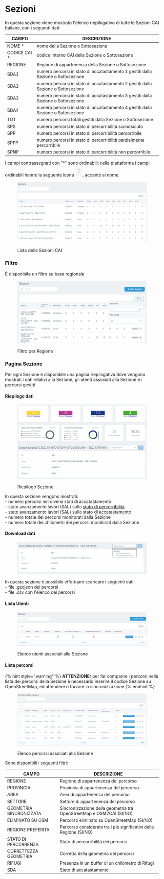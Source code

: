 # Sezioni

In questa sezione viene mostrato l'elenco riepilogativo di tutte le Sezioni CAI Italiane, con i seguenti dati:

| CAMPO         | DESCRIZIONE                                                                       |
| ------------- | --------------------------------------------------------------------------------- |
| NOME \*       | nome della Sezione o Sottosezione                                                 |
| CODICE CAI \* | codice interno CAI della Sezione o Sottosezione                                   |
| REGIONE       | Regione di appartenenza della Sezione o Sottosezione                              |
| SDA1          | numero percorsi in stato di accatastamento 1 gestiti dalla Sezione o Sottosezione |
| SDA2          | numero percorsi in stato di accatastamento 2 gestiti dalla Sezione o Sottosezione |
| SDA3          | numero percorsi in stato di accatastamento 3 gestiti dalla Sezione o Sottosezione |
| SDA4          | numero percorsi in stato di accatastamento 4 gestiti dalla Sezione o Sottosezione |
| TOT           | numero percorsi totali gestiti dalla Sezione o Sottosezione                       |
| SPS           | numero percorsi in stato di percorribilità sconosciuto                            |
| SPP           | numero percorsi in stato di percorribilità percorribile                           |
| SPPP          | numero percorsi in stato di percorribilità parzialmente percorribile              |
| SPNP          | numero percorsi in stato di percorribilità non percorribile                       |

I campi contrassegnati con "\*" sono ordinabili; nella piattaforma i campi ordinabili hanno la seguente icona ![](<../../../.gitbook/assets/image (79).png>), accanto al nome.

<figure><img src="../../../.gitbook/assets/image (40).png" alt=""><figcaption><p>Lista delle Sezioni CAI</p></figcaption></figure>

### Filtro

È disponibile un filtro su base regionale

<figure><img src="../../../.gitbook/assets/image (21).png" alt=""><figcaption><p>Filtro per Regione</p></figcaption></figure>

### Pagina Sezione

Per ogni Sezione è disponibile una pagina riepilogativa dove vengono mostrati i dati relativi alla Sezione, gli utenti associati alla Sezione e i percorsi gestiti

#### Riepilogo dati

<figure><img src="../../../.gitbook/assets/image (120).png" alt=""><figcaption><p>Riepilogo Sezione</p></figcaption></figure>

In questa sezione vengono mostrati:\
\- numero percorsi nei diversi stati di accatastamento\
\- stato avanzamento lavori (SAL) sullo [stato di percorribilità](../../../piattaforma/definizioni/stato-di-percorribilita.md)\
\- stato avanzamento lavori (SAL) sullo [stato di accatastamento](../../../piattaforma/definizioni/stato-di-accatastamento.md)\
\- numero totale dei percorsi monitorati dalla Sezione\
\- numero totale dei chilometri dei percorsi monitorati dalla Sezione

#### Download dati

<figure><img src="../../../.gitbook/assets/image (110).png" alt=""><figcaption></figcaption></figure>

In questa sezione è possibile effettuare scaricare i seguenti dati:\
\- file .geojson dei percorsi\
\- file .csv con l'elenco dei percorsi

#### Lista Utenti

<figure><img src="../../../.gitbook/assets/image (93).png" alt=""><figcaption><p>Elenco utenti associati alla Sezione</p></figcaption></figure>

#### Lista percorsi

{% hint style="warning" %}
**ATTENZIONE:** per far comparire i percorsi nella lista dei percorsi della Sezione è necessario inserire il codice Sezione su OpenStreetMap, ed attendere o forzare la sincronizzazione
{% endhint %}

<figure><img src="../../../.gitbook/assets/image (94).png" alt=""><figcaption><p>Elenco percorsi associati alla Sezione</p></figcaption></figure>

Sono disponibili i seguenti filtri:

| CAMPO                   | DESCRIZIONE                                                           |
| ----------------------- | --------------------------------------------------------------------- |
| REGIONE                 | Regione di appartenenza del percorso                                  |
| PROVINCIA               | Provincia di appartenenza del percorso                                |
| AREA                    | Area di appartenenza del percorso                                     |
| SETTORE                 | Settore di appartenenza del percorso                                  |
| GEOMETRIA SINCRONIZZATA | Sincronizzazione della geometria tra OpenStreetMap e OSM2CAI  (SI/NO) |
| ELIMINATO SU OSM        | Percorso eliminato su OpenStreetMap (SI/NO)                           |
| REGIONE PREFERITA       | Percorso considerato tra i più significativi della Regione (SI/NO)    |
| STATO DI PERCORRENZA    | Stato di percorribilità dei percorsi                                  |
| CORRETTEZZA GEOMETRIA   | Corretta della geometria dei percorsi                                 |
| RIFUGI                  | Presenza in un buffer di un chilometro di Rifugi                      |
| SDA                     | Stato di accatastamento                                               |

